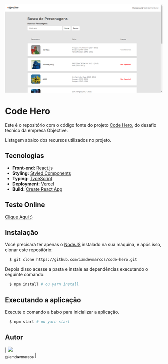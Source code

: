 <p align="center">
  <a href="https://code-hero-iamdevmarcos.vercel.app/" >
    <img src="./public/Project.png" width="550">
  </a>
</p>

# Code Hero

Este é o repositório com o código fonte do projeto [Code Hero](https://code-hero-iamdevmarcos.vercel.app/), do desafio técnico da empresa Objective.

Listagem abaixo dos recursos utilizados no projeto.

## Tecnologias

- **Front-end:** [React.js](https://reactjs.org/)
- **Styling:** [Styled Components](https://styled-components.com/)
- **Typing:** [TypeScript](https://www.typescriptlang.org/)
- **Deployment:** [Vercel](https://vercel.com/)
- **Build:** [Create React App](https://create-react-app.dev/)

## Teste Online

[Clique Aqui :)](https://code-hero-iamdevmarcos.vercel.app/)

## Instalação

Você precisará ter apenas o [NodeJS](https://nodejs.org) instalado na sua máquina, e após isso, clonar este repositório:

```sh
  $ git clone https://github.com/iamdevmarcos/code-hero.git
```

Depois disso acesse a pasta e instale as dependências executando o seguinte comando:

```sh
  $ npm install # ou yarn install
```

## Executando a aplicação

Execute o comando a baixo para inicializar a aplicação.

```sh
  $ npm start # ou yarn start
```

## Autor

| [<img src="https://avatars.githubusercontent.com/u/92524722?v=4" width=115><br><sub>@iamdevmarcos</sub>](https://github.com/iamdevmarcos) |
